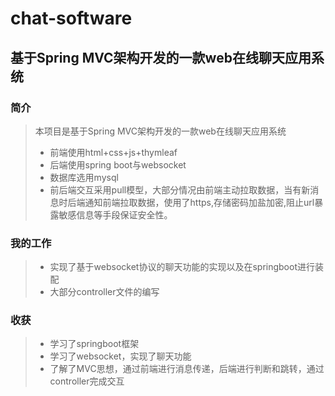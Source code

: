 # chat-software
## 基于Spring MVC架构开发的一款web在线聊天应用系统  
### 简介
>本项目是基于Spring MVC架构开发的一款web在线聊天应用系统
> * 前端使用html+css+js+thymleaf
> * 后端使用spring boot与websocket
> * 数据库选用mysql
> * 前后端交互采用pull模型，大部分情况由前端主动拉取数据，当有新消息时后端通知前端拉取数据，使用了https,存储密码加盐加密,阻止url暴露敏感信息等手段保证安全性。
### 我的工作
> * 实现了基于websocket协议的聊天功能的实现以及在springboot进行装配
> * 大部分controller文件的编写
### 收获
> * 学习了springboot框架
> * 学习了websocket，实现了聊天功能
> * 了解了MVC思想，通过前端进行消息传递，后端进行判断和跳转，通过controller完成交互
